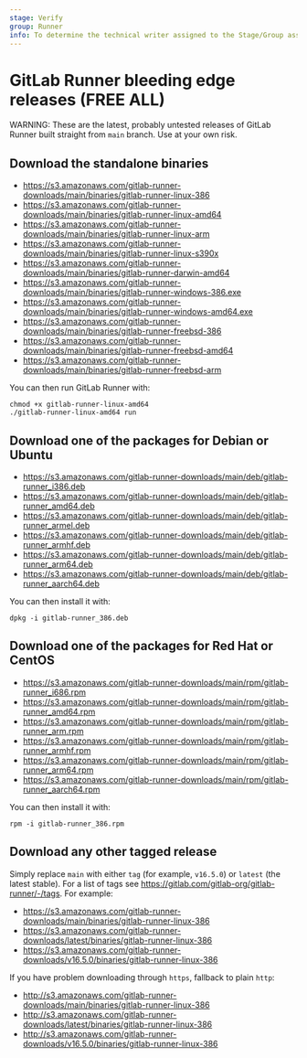 ```yaml
---
stage: Verify
group: Runner
info: To determine the technical writer assigned to the Stage/Group associated with this page, see https://handbook.gitlab.com/handbook/product/ux/technical-writing/#assignments
---
```


# GitLab Runner bleeding edge releases **(FREE ALL)**

WARNING:
These are the latest, probably untested releases of GitLab Runner built straight
from `main` branch. Use at your own risk.

## Download the standalone binaries

- <https://s3.amazonaws.com/gitlab-runner-downloads/main/binaries/gitlab-runner-linux-386>
- <https://s3.amazonaws.com/gitlab-runner-downloads/main/binaries/gitlab-runner-linux-amd64>
- <https://s3.amazonaws.com/gitlab-runner-downloads/main/binaries/gitlab-runner-linux-arm>
- <https://s3.amazonaws.com/gitlab-runner-downloads/main/binaries/gitlab-runner-linux-s390x>
- <https://s3.amazonaws.com/gitlab-runner-downloads/main/binaries/gitlab-runner-darwin-amd64>
- <https://s3.amazonaws.com/gitlab-runner-downloads/main/binaries/gitlab-runner-windows-386.exe>
- <https://s3.amazonaws.com/gitlab-runner-downloads/main/binaries/gitlab-runner-windows-amd64.exe>
- <https://s3.amazonaws.com/gitlab-runner-downloads/main/binaries/gitlab-runner-freebsd-386>
- <https://s3.amazonaws.com/gitlab-runner-downloads/main/binaries/gitlab-runner-freebsd-amd64>
- <https://s3.amazonaws.com/gitlab-runner-downloads/main/binaries/gitlab-runner-freebsd-arm>

You can then run GitLab Runner with:

```shell
chmod +x gitlab-runner-linux-amd64
./gitlab-runner-linux-amd64 run
```

## Download one of the packages for Debian or Ubuntu

- <https://s3.amazonaws.com/gitlab-runner-downloads/main/deb/gitlab-runner_i386.deb>
- <https://s3.amazonaws.com/gitlab-runner-downloads/main/deb/gitlab-runner_amd64.deb>
- <https://s3.amazonaws.com/gitlab-runner-downloads/main/deb/gitlab-runner_armel.deb>
- <https://s3.amazonaws.com/gitlab-runner-downloads/main/deb/gitlab-runner_armhf.deb>
- <https://s3.amazonaws.com/gitlab-runner-downloads/main/deb/gitlab-runner_arm64.deb>
- <https://s3.amazonaws.com/gitlab-runner-downloads/main/deb/gitlab-runner_aarch64.deb>

You can then install it with:

```shell
dpkg -i gitlab-runner_386.deb
```

## Download one of the packages for Red Hat or CentOS

- <https://s3.amazonaws.com/gitlab-runner-downloads/main/rpm/gitlab-runner_i686.rpm>
- <https://s3.amazonaws.com/gitlab-runner-downloads/main/rpm/gitlab-runner_amd64.rpm>
- <https://s3.amazonaws.com/gitlab-runner-downloads/main/rpm/gitlab-runner_arm.rpm>
- <https://s3.amazonaws.com/gitlab-runner-downloads/main/rpm/gitlab-runner_armhf.rpm>
- <https://s3.amazonaws.com/gitlab-runner-downloads/main/rpm/gitlab-runner_arm64.rpm>
- <https://s3.amazonaws.com/gitlab-runner-downloads/main/rpm/gitlab-runner_aarch64.rpm>

You can then install it with:

```shell
rpm -i gitlab-runner_386.rpm
```

## Download any other tagged release

Simply replace `main` with either `tag` (for example, `v16.5.0`) or `latest` (the latest
stable). For a list of tags see <https://gitlab.com/gitlab-org/gitlab-runner/-/tags>.
For example:

- <https://s3.amazonaws.com/gitlab-runner-downloads/main/binaries/gitlab-runner-linux-386>
- <https://s3.amazonaws.com/gitlab-runner-downloads/latest/binaries/gitlab-runner-linux-386>
- <https://s3.amazonaws.com/gitlab-runner-downloads/v16.5.0/binaries/gitlab-runner-linux-386>

If you have problem downloading through `https`, fallback to plain `http`:

- <http://s3.amazonaws.com/gitlab-runner-downloads/main/binaries/gitlab-runner-linux-386>
- <http://s3.amazonaws.com/gitlab-runner-downloads/latest/binaries/gitlab-runner-linux-386>
- <http://s3.amazonaws.com/gitlab-runner-downloads/v16.5.0/binaries/gitlab-runner-linux-386>
